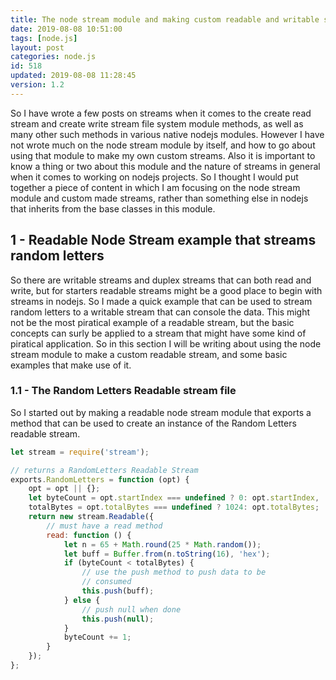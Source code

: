 ```yaml
---
title: The node stream module and making custom readable and writable streams
date: 2019-08-08 10:51:00
tags: [node.js]
layout: post
categories: node.js
id: 518
updated: 2019-08-08 11:28:45
version: 1.2
---
```


So I have wrote a few posts on streams when it comes to the create read stream and create write stream file system module methods, as well as many other such methods in various native nodejs modules. However I have not wrote much on the node stream module by itself, and how to go about using that module to make my own custom streams. Also it is important to know a thing or two about this module and the nature of streams in general when it comes to working on nodejs projects. So I thought I would put together a piece of content in which I am focusing on the node stream module and custom made streams, rather than something else in nodejs that inherits from the base classes in this module.

<!-- more -->

## 1 - Readable Node Stream example that streams random letters

So there are writable streams and duplex streams that can both read and write, but for starters readable streams might be a good place to begin with streams in nodejs. So I made a quick example that can be used to stream random letters to a writable stream that can console the data. This might not be the most piratical example of a readable stream, but the basic concepts can surly be applied to a stream that might have some kind of piratical application. So in this section I will be writing about using the node stream module to make a custom readable stream, and some basic examples that make use of it.

### 1.1 - The Random Letters Readable stream file

So I started out by making a readable node stream module that exports a method that can be used to create an instance of the Random Letters readable stream.

```js
let stream = require('stream');

// returns a RandomLetters Readable Stream
exports.RandomLetters = function (opt) {
    opt = opt || {};
    let byteCount = opt.startIndex === undefined ? 0: opt.startIndex,
    totalBytes = opt.totalBytes === undefined ? 1024: opt.totalBytes;
    return new stream.Readable({
        // must have a read method
        read: function () {
            let n = 65 + Math.round(25 * Math.random());
            let buff = Buffer.from(n.toString(16), 'hex');
            if (byteCount < totalBytes) {
                // use the push method to push data to be
                // consumed
                this.push(buff);
            } else {
                // push null when done
                this.push(null);
            }
            byteCount += 1;
        }
    });
};
```